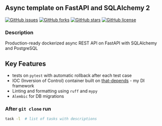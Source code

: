 ## Async template on FastAPI and SQLAlchemy 2

[![GitHub issues](https://img.shields.io/github/issues/modern-python/fastapi-sqlalchemy-template)](https://github.com/modern-python/fastapi-sqlalchemy-template/issues)
[![GitHub forks](https://img.shields.io/github/forks/modern-python/fastapi-sqlalchemy-template)](https://github.com/modern-python/fastapi-sqlalchemy-template/network)
[![GitHub stars](https://img.shields.io/github/stars/modern-python/fastapi-sqlalchemy-template)](https://github.com/modern-python/fastapi-sqlalchemy-template/stargazers)
[![GitHub license](https://img.shields.io/github/license/modern-python/fastapi-sqlalchemy-template)](https://github.com/modern-python/fastapi-sqlalchemy-template/blob/main/LICENSE)

### Description
Production-ready dockerized async REST API on FastAPI with SQLAlchemy and PostgreSQL

## Key Features
- tests on `pytest` with automatic rollback after each test case
- IOC (Inversion of Control) container built on [that-depends](https://github.com/modern-python/that-depends/) - my DI framework
- Linting and formatting using `ruff` and `mypy`
- `Alembic` for DB migrations

### After `git clone` run
```bash
task -l  # list of tasks with descriptions
```
